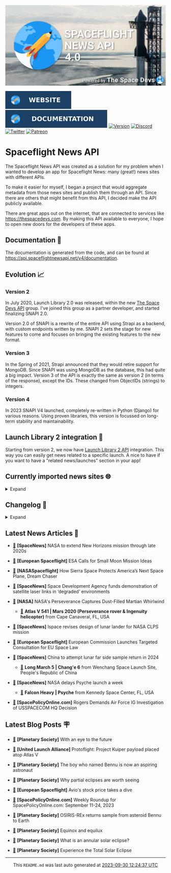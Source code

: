 ![Cover](https://raw.githubusercontent.com/TheSpaceDevs/spaceflightnewsapi/main/.github/profile/assets/snapi_poster.png)

[![Website](https://raw.githubusercontent.com/TheSpaceDevs/spaceflightnewsapi/main/.github/profile/assets/badge_snapi_website.svg)](https://spaceflightnewsapi.net/)
[![Documentation](https://raw.githubusercontent.com/TheSpaceDevs/spaceflightnewsapi/main/.github/profile/assets/badge_snapi_doc.svg)](https://api.spaceflightnewsapi.net/v4/docs)
[![Version](https://img.shields.io/github/v/release/TheSpaceDevs/spaceflightnewsapi?style=for-the-badge)](https://github.com/TheSpaceDevs/spaceflightnewsapi/releases/tag/v4.0.4)
[![Discord](https://img.shields.io/badge/Discord-%237289DA.svg?style=for-the-badge&logo=discord&logoColor=white)](https://discord.gg/p7ntkNA)
[![Twitter](https://img.shields.io/badge/Twitter-%231DA1F2.svg?style=for-the-badge&logo=Twitter&logoColor=white)](https://twitter.com/the_snapi)
[![Patreon](https://img.shields.io/badge/Patreon-F96854?style=for-the-badge&logo=patreon&logoColor=white)](https://www.patreon.com/TheSpaceDevs)

# Spaceflight News API

The Spaceflight News API was created as a solution for my problem when I wanted to develop an app for Spaceflight News: many (great!) news sites with different APIs.

To make it easier for myself, I began a project that would aggregate metadata from those news sites and publish them through an API. Since there are others that might benefit from this API, I decided make the API publicly available.

There are great apps out on the internet, that are connected to services like <https://thespacedevs.com>. By making this API available to everyone, I hope to open new doors for the developers of these apps.

## Documentation 📖

The documentation is generated from the code, and can be found at <https://api.spaceflightnewsapi.net/v4/documentation>.

## Evolution 📈

### Version 2

In July 2020, Launch Library 2.0 was released, within the new <a href="https://thespacedevs.com">The Space Devs API</a> group. I've joined this group as a partner developer, and started finalizing SNAPI 2.0.

Version 2.0 of SNAPI is a rewrite of the entire API using Strapi as a backend, with custom endpoints written by me.
SNAPI 2 sets the stage for new features to come and focuses on bringing the existing features to the new format.

### Version 3

In the Spring of 2021, Strapi announced that they would retire support for MongoDB. Since SNAPI was using MongoDB as the database, this had quite a big impact.
Version 3 of the API is exactly the same as version 2 (in terms of the response), except the IDs. These changed from ObjectIDs (strings) to integers.

### Version 4
In 2023 SNAPI V4 launched, completely re-written in Python (Django) for various reasons.
Using proven libraries, this version is focussed on long-term stability and maintainability.

## Launch Library 2 integration 🚀

Starting from version 2, we now have <a href="https://thespacedevs.com/llapi">Launch Library 2 API</a> integration. This way you can easily get news related to a specific launch.
A nice to have if you want to have a "related news/launches" section in your app!

## Currently imported news sites 🌐

<details>
<summary>Expand</summary>

- AmericaSpace
- Arstechnica
- Blue Origin
- CNBC
- ESA
- ElonX
- Euronews
- European Spaceflight
- Jet Propulsion Laboratory
- NASA
- NASASpaceflight
- National Geographic
- National Space Society
- Phys
- Planetary Society
- Reuters
- Space.com
- SpaceFlight Insider
- SpaceNews
- SpacePolicyOnline.com
- SpaceX
- Spaceflight Now
- SyFy
- TechCrunch
- Teslarati
- The Drive
- The Japan Times
- The Launch Pad
- The National
- The New York Times
- The Space Devs
- The Space Review
- The Verge
- The Wall Street Journal
- United Launch Alliance
- Virgin Galactic


</details>

## Changelog 📝
<details>
<summary>Expand</summary>

# V4.0.0

- Rewritten in Python and Django.

# V3.4.0

- Package updates
- Sentry fixes

# V3.0.0

- Package updates

### V3.2.0

- Various Sentry issues fixed

### V3.1.0

- Strapi updates
- Sentry updates
- Admin interface updates

### V3.0.0

- Switch to use Postgres as database

### V2.3.0

- The lost "article per (LL2) event" endpoint is back
- Changed the G4L logo on the site
- Added Sentry again, via the new Strapi plugin
- Changed from amqplib to amqp-connection-manager
- Updated to Strapi 3.5.3

### v2.2.0

- Dependency updates
- Code cleanup
- Admin side of things

### v2.1.0

- Backend changes on how new content is processed
- Package updates

### v2.0.0

- Complete rewrite of the app, focusing on existing features

</details>



## Latest News Articles 📰
- <a href="https://spacenews.com/nasa-to-extend-new-horizons-mission-through-late-2020s/" >🔗</a> **[SpaceNews]** NASA to extend New Horizons mission through late 2020s


- <a href="https://europeanspaceflight.com/esa-calls-for-small-moon-mission-ideas/" >🔗</a> **[European Spaceflight]** ESA Calls for Small Moon Mission Ideas


- <a href="https://www.nasaspaceflight.com/2023/09/dream-chaser-tps/" >🔗</a> **[NASASpaceflight]** How Sierra Space Protects America’s Next Space Plane, Dream Chaser


- <a href="https://spacenews.com/space-development-agency-funds-demonstration-of-satellite-laser-links-in-degraded-environments/" >🔗</a> **[SpaceNews]** Space Development Agency funds demonstration of satellite laser links in ‘degraded’ environments


- <a href="https://mars.nasa.gov/news/9490/" >🔗</a> **[NASA]** NASA's Perseverance Captures Dust-Filled Martian Whirlwind


  - <a href="https://go4liftoff.com/launch/id/c4db6995-f25f-4608-8eb9-ce95d5226af2" >🚀</a> **Atlas V 541 | Mars 2020 (Perseverance rover & Ingenuity helicopter)** from Cape Canaveral, FL, USA



- <a href="https://spacenews.com/ispace-revises-design-of-lunar-lander-for-nasa-clps-mission/" >🔗</a> **[SpaceNews]** Ispace revises design of lunar lander for NASA CLPS mission


- <a href="https://europeanspaceflight.com/european-commission-launches-targeted-consultation-for-eu-space-law/" >🔗</a> **[European Spaceflight]** European Commission Launches Targeted Consultation for EU Space Law


- <a href="https://spacenews.com/china-to-attempt-lunar-far-side-sample-return-in-2024/" >🔗</a> **[SpaceNews]** China to attempt lunar far side sample return in 2024


  - <a href="https://go4liftoff.com/launch/id/9e857a6e-3b00-48db-859c-658c5bfe8b47" >🚀</a> **Long March 5  | Chang'e 6** from Wenchang Space Launch Site, People's Republic of China



- <a href="https://spacenews.com/nasa-delays-psyche-launch-a-week/" >🔗</a> **[SpaceNews]** NASA delays Psyche launch a week


  - <a href="https://go4liftoff.com/launch/id/66133437-db31-4098-8e3e-cf34c8125f9b" >🚀</a> **Falcon Heavy | Psyche** from Kennedy Space Center, FL, USA



- <a href="https://spacepolicyonline.com/news/rogers-demands-air-force-ig-investigation-of-usspacecom-hq-decision/" >🔗</a> **[SpacePolicyOnline.com]** Rogers Demands Air Force IG Investigation of USSPACECOM HQ Decision




## Latest Blog Posts 🪧

- <a href="https://www.planetary.org/the-downlink/with-an-eye-to-the-future" >🔗</a> **[Planetary Society]** With an eye to the future


- <a href="https://blog.ulalaunch.com/blog/protoflight-project-kuiper-payload-placed-atop-atlas-v" >🔗</a> **[United Launch Alliance]** Protoflight: Project Kuiper payload placed atop Atlas V


- <a href="https://www.planetary.org/articles/mike-puzio-bennu-interview" >🔗</a> **[Planetary Society]** The boy who named Bennu is now an aspiring astronaut


- <a href="https://www.planetary.org/articles/why-partial-eclipses-are-worth-seeing" >🔗</a> **[Planetary Society]** Why partial eclipses are worth seeing


- <a href="https://europeanspaceflight.substack.com/p/avios-stock-price-takes-a-dive" >🔗</a> **[European Spaceflight]** Avio's stock price takes a dive


- <a href="https://spacepolicyonline.com/news/weekly-roundup-for-spacepolicyonline-com-september-11-24-2023/" >🔗</a> **[SpacePolicyOnline.com]** Weekly Roundup for SpacePolicyOnline.com: September 11-24, 2023


- <a href="https://www.planetary.org/articles/osiris-rex-returns-sample-to-earth" >🔗</a> **[Planetary Society]** OSIRIS-REx returns sample from asteroid Bennu to Earth


- <a href="https://www.planetary.org/the-downlink/equinox-and-equilux" >🔗</a> **[Planetary Society]** Equinox and equilux


- <a href="https://www.planetary.org/articles/what-is-an-annular-solar-eclipse" >🔗</a> **[Planetary Society]** What is an annular solar eclipse?


- <a href="https://www.planetary.org/eclipse" >🔗</a> **[Planetary Society]** Experience the Total Solar Eclipse




<hr>
  <div align="center">
  This <code>README.md</code> was last auto generated at <a href="https://www.timeanddate.com/worldclock/fixedtime.html?iso=20230930T122437">2023-09-30 12:24:37 UTC</a>
  <br>
</div>